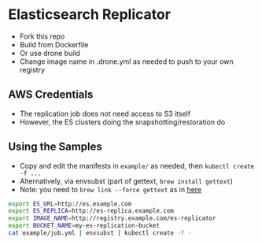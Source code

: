 # Elasticsearch Replicator

- Fork this repo
- Build from Dockerfile
- Or use drone build
- Change image name in .drone.yml as needed to push to your own registry

## AWS Credentials

- The replication job does not need access to S3 itself
- However, the ES clusters doing the snapshotting/restoration do

## Using the Samples

- Copy and edit the manifests in `example/` as needed, then `kubectl create -f ...`
- Alternatively, via envsubst (part of gettext, `brew install gettext`)
- Note: you need to `brew link --force gettext` as in [here](https://stackoverflow.com/a/37192554/853237)

```sh
export ES_URL=http://es.example.com
export ES_REPLICA=http://es-replica.example.com
export IMAGE_NAME=http://registry.example.com/es-replicator
export BUCKET_NAME=my-es-replication-bucket
cat example/job.yml | envsubst | kubectl create -f -
```
